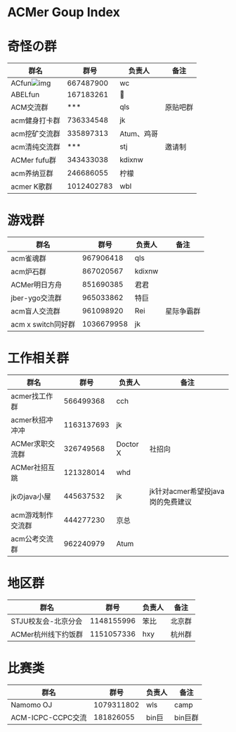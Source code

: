 # **ACMer Goup Index**



# 奇怪の群

| 群名                                                         | 群号       | 负责人     | 备注     |
| ------------------------------------------------------------ | ---------- | ---------- | -------- |
| ACfun![img](https://cdn.nlark.com/yuque/0/2021/png/148343/1628699544989-e8e8fabb-e27c-49d3-97e0-c9c803973996.png) | 667487900  | wc         |          |
| ABELfun                                                      | 167183261  | 🐏          |          |
| ACM交流群                                                    | ***        | qls        | 原贴吧群 |
| acm健身打卡群                                                | 736334548  | jk         |          |
| acm挖矿交流群                                                | 335897313  | Atum、鸡哥 |          |
| acm清纯交流群                                                | ***        | stj        | 邀请制   |
| ACMer fufu群                                                 | 343433038  | kdixnw     |          |
| acm养纳豆群                                                  | 246686055  | 柠檬       |          |
| acmer K歌群                                                  | 1012402783 | wbl        |          |

# 游戏群

| 群名               | 群号       | 负责人 | 备注       |
| ------------------ | ---------- | ------ | ---------- |
| acm雀魂群          | 967906418  | qls    |            |
| acm炉石群          | 867020567  | kdixnw |            |
| ACMer明日方舟      | 851690385  | 君君   |            |
| jber-ygo交流群     | 965033862  | 特巨   |            |
| acm盲人交流群      | 961098920  | Rei    | 星际争霸群 |
| acm x switch同好群 | 1036679958 | jk     |            |

# 工作相关群

| 群名              | 群号       | 负责人   | 备注                              |
| ----------------- | ---------- | -------- | --------------------------------- |
| acmer找工作群     | 566499368  | cch      |                                   |
| acmer秋招冲冲冲   | 1163137693 | jk       |                                   |
| ACMer求职交流群   | 326749568  | Doctor X | 社招向                            |
| ACMer社招互跳     | 121328014  | whd      |                                   |
| jkのjava小屋      | 445637532  | jk       | jk针对acmer希望投java岗的免费建议 |
| acm游戏制作交流群 | 444277230  | 京总     |                                   |
| acm公考交流群     | 962240979  | Atum     |                                   |

# 地区群

| 群名                | 群号       | 负责人 | 备注   |
| ------------------- | ---------- | ------ | ------ |
| STJU校友会-北京分会 | 1148155996 | 笨比   | 北京群 |
| ACMer杭州线下约饭群 | 1151057336 | hxy    | 杭州群 |

# 比赛类

| 群名              | 群号       | 负责人 | 备注    |
| ----------------- | ---------- | ------ | ------- |
| Namomo OJ         | 1079311802 | wls    | camp    |
| ACM-ICPC-CCPC交流 | 181826055  | bin巨  | bin巨群 |